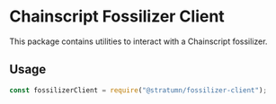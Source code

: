 # Chainscript Fossilizer Client

This package contains utilities to interact with a Chainscript fossilizer.

## Usage

```javascript
const fossilizerClient = require("@stratumn/fossilizer-client");
```
